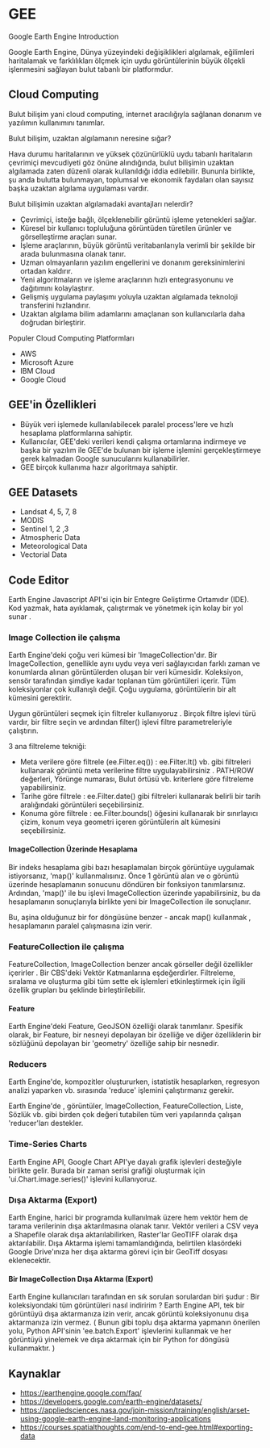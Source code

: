# GEE
Google Earth Engine Introduction

Google Earth Engine, Dünya yüzeyindeki değişiklikleri algılamak, eğilimleri haritalamak ve farklılıkları ölçmek için uydu görüntülerinin büyük ölçekli işlenmesini sağlayan bulut tabanlı bir platformdur. 

## Cloud Computing
Bulut bilişim yani cloud computing, internet aracılığıyla sağlanan donanım ve yazılımın kullanımını tanımlar. 

Bulut bilişim, uzaktan algılamanın neresine sığar?

Hava durumu haritalarının ve yüksek çözünürlüklü uydu tabanlı haritaların çevrimiçi mevcudiyeti göz önüne alındığında, bulut bilişimin uzaktan algılamada zaten düzenli olarak kullanıldığı iddia edilebilir. Bununla birlikte, şu anda bulutta bulunmayan, toplumsal ve ekonomik faydaları olan sayısız başka uzaktan algılama uygulaması vardır.

Bulut bilişimin uzaktan algılamadaki avantajları nelerdir?

* Çevrimiçi, isteğe bağlı, ölçeklenebilir görüntü işleme yetenekleri sağlar.
* Küresel bir kullanıcı topluluğuna görüntüden türetilen ürünler ve görselleştirme araçları sunar.
* İşleme araçlarının, büyük görüntü veritabanlarıyla verimli bir şekilde bir arada bulunmasına olanak tanır.
* Uzman olmayanların yazılım engellerini ve donanım gereksinimlerini ortadan kaldırır.
* Yeni algoritmaların ve işleme araçlarının hızlı entegrasyonunu ve dağıtımını kolaylaştırır.
* Gelişmiş uygulama paylaşımı yoluyla uzaktan algılamada teknoloji transferini hızlandırır.
* Uzaktan algılama bilim adamlarını amaçlanan son kullanıcılarla daha doğrudan birleştirir.

Populer Cloud Computing Platformları
* AWS
* Microsoft Azure
* IBM Cloud
* Google Cloud

## GEE'in Özellikleri
* Büyük veri işlemede kullanılabilecek paralel process'lere ve hızlı hesaplama platformlarına sahiptir.
* Kullanıcılar, GEE'deki verileri kendi çalışma ortamlarına indirmeye ve başka bir yazılım ile GEE'de bulunan bir işleme işlemini gerçekleştirmeye gerek kalmadan Google sunucularını kullanabilirler.
* GEE birçok kullanıma hazır algoritmaya sahiptir.

## GEE Datasets
* Landsat 4, 5, 7, 8
* MODIS
* Sentinel 1, 2 ,3
* Atmospheric Data
* Meteorological Data
* Vectorial Data

## Code Editor
Earth Engine Javascript API'si için bir Entegre Geliştirme Ortamıdır (IDE). Kod yazmak, hata ayıklamak, çalıştırmak ve yönetmek için kolay bir yol sunar . 

### Image Collection ile çalışma
Earth Engine'deki çoğu veri kümesi bir 'ImageCollection'dır.
Bir ImageCollection, genellikle aynı uydu veya veri sağlayıcıdan farklı zaman ve konumlarda alınan görüntülerden oluşan bir veri kümesidir. 
Koleksiyon, sensör tarafından şimdiye kadar toplanan tüm görüntüleri içerir. 
Tüm koleksiyonlar çok kullanışlı değil. Çoğu uygulama, görüntülerin bir alt kümesini gerektirir. 

Uygun görüntüleri seçmek için filtreler kullanıyoruz .
Birçok filtre işlevi türü vardır, bir filtre seçin ve ardından filter() işlevi filtre parametreleriyle çalıştırın.


3 ana filtreleme tekniği:
* Meta verilere göre filtrele (ee.Filter.eq()) : ee.Filter.lt() vb. gibi filtreleri kullanarak görüntü meta verilerine filtre uygulayabilirsiniz . PATH/ROW değerleri, Yörünge numarası, Bulut örtüsü vb. kriterlere göre filtreleme yapabilirsiniz.
* Tarihe göre filtrele : ee.Filter.date() gibi filtreleri kullanarak belirli bir tarih aralığındaki görüntüleri seçebilirsiniz.
* Konuma göre filtrele : ee.Filter.bounds() öğesini kullanarak bir sınırlayıcı çizim, konum veya geometri içeren görüntülerin alt kümesini seçebilirsiniz.


#### ImageCollection Üzerinde Hesaplama
Bir indeks hesaplama gibi bazı hesaplamaları birçok görüntüye uygulamak istiyorsanız, 'map()' kullanmalısınız.
Önce 1 görüntü alan ve o görüntü üzerinde hesaplamanın sonucunu döndüren bir fonksiyon tanımlarsınız. 
Ardından, 'map()' ile bu işlevi ImageCollection üzerinde yapabilirsiniz, bu da hesaplamanın sonuçlarıyla birlikte yeni bir ImageCollection ile sonuçlanır. 

Bu, aşina olduğunuz bir for döngüsüne benzer - ancak map() kullanmak , hesaplamanın paralel çalışmasına izin verir.


### FeatureCollection ile çalışma
FeatureCollection, ImageCollection benzer ancak görseller değil özellikler içerirler . 
Bir CBS'deki Vektör Katmanlarına eşdeğerdirler.
Filtreleme, sıralama ve oluşturma gibi tüm sette ek işlemleri etkinleştirmek için ilgili özellik grupları bu şeklinde birleştirilebilir.

#### Feature
Earth Engine'deki Feature, GeoJSON özelliği olarak tanımlanır. 
Spesifik olarak, bir Feature, bir nesneyi depolayan bir özelliğe ve diğer özelliklerin bir sözlüğünü depolayan bir 'geometry' özelliğe sahip bir nesnedir.

### Reducers
Earth Engine'de, kompozitler oluştururken, istatistik hesaplarken, regresyon analizi yaparken vb. sırasında 'reduce' işlemini çalıştırmanız gerekir. 

Earth Engine'de , görüntüler, ImageCollection, FeatureCollection, Liste, Sözlük vb. gibi birden çok değeri tutabilen tüm veri yapılarında çalışan 'reducer'ları destekler. 

### Time-Series Charts
Earth Engine API, Google Chart API'ye dayalı grafik işlevleri desteğiyle birlikte gelir. 
Burada bir zaman serisi grafiği oluşturmak için 'ui.Chart.image.series()' işlevini kullanıyoruz.


### Dışa Aktarma (Export)
Earth Engine, harici bir programda kullanılmak üzere hem vektör hem de tarama verilerinin dışa aktarılmasına olanak tanır. Vektör verileri a CSV veya a Shapefile olarak dışa aktarılabilirken, Raster'lar GeoTIFF olarak dışa aktarılabilir.
Dışa Aktarma işlemi tamamlandığında, belirtilen klasördeki Google Drive'ınıza her dışa aktarma görevi için bir GeoTiff dosyası eklenecektir.


#### Bir ImageCollection Dışa Aktarma (Export)
Earth Engine kullanıcıları tarafından en sık sorulan sorulardan biri şudur : Bir koleksiyondaki tüm görüntüleri nasıl indiririm ? 
Earth Engine API, tek bir görüntüyü dışa aktarmanıza izin verir, ancak görüntü koleksiyonunu dışa aktarmanıza izin vermez. ( Bunun gibi toplu dışa aktarma yapmanın önerilen yolu, Python API'sinin 'ee.batch.Export' işlevlerini kullanmak ve her görüntüyü yinelemek ve dışa aktarmak için bir Python for döngüsü kullanmaktır. )








## Kaynaklar
* https://earthengine.google.com/faq/
* https://developers.google.com/earth-engine/datasets/
* https://appliedsciences.nasa.gov/join-mission/training/english/arset-using-google-earth-engine-land-monitoring-applications
* https://courses.spatialthoughts.com/end-to-end-gee.html#exporting-data
